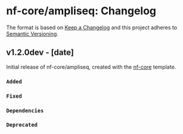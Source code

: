 # nf-core/ampliseq: Changelog

The format is based on [Keep a Changelog](https://keepachangelog.com/en/1.0.0/)
and this project adheres to [Semantic Versioning](https://semver.org/spec/v2.0.0.html).

## v1.2.0dev - [date]

Initial release of nf-core/ampliseq, created with the [nf-core](https://nf-co.re/) template.

### `Added`

### `Fixed`

### `Dependencies`

### `Deprecated`
